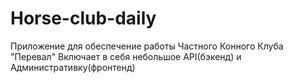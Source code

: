 # Horse-club-daily
Приложение для обеспечение работы Частного Конного Клуба "Перевал"
Включает в себя небольшое API(бэкенд) и Административку(фронтенд)
